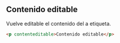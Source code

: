 ## Contenido editable

Vuelve editable el contenido del a etiqueta. 

``` html
<p contenteditable>Contenido editable</p>
```
